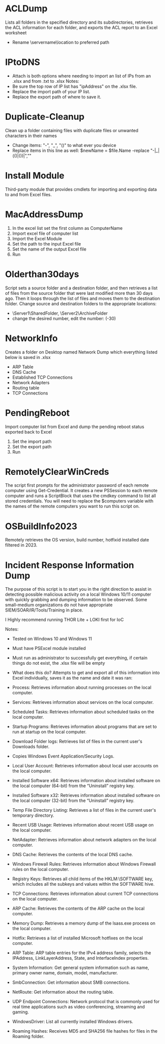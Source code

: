 # ACLDump
Lists all folders in the specified directory and its subdirectories, retrieves the ACL information for each folder, and exports the ACL report to an Excel worksheet 
- Rename \\servername\location to preferred path

# IPtoDNS
- Attach is both options where needing to import an list of IPs from an .xlsx and from .txt to .xlsx
 Notes:
- Be sure the top row of IP list has "ipAddress" on the .xlsx file.
- Replace the import path of your IP list.
- Replace the export path of where to save it.

# Duplicate-Cleanup
Clean up a folder containing files with duplicate files or unwanted characters in their names
- Change items: "-", "_", "()" to what ever you device
- Replace items in this line as well: $newName = $file.Name -replace "-|_|(\()|(\))|",""

# Install Module
Third-party module that provides cmdlets for importing and exporting data to and from Excel files.

# MacAddressDump
1) In the excel list set the first column as ComputerName
2) Import excel file of computer list
3) Import the Excel Module
4) Set the path to the input Excel file
5) Set the name of the output Excel file
6) Run

# Olderthan30days
Script sets a source folder and a destination folder, and then retrieves a list of files from the source folder that were last modified more than 30 days ago. Then it loops through the list of files and moves them to the destination folder.
Change source and destination folders to the appropriate locations:
- \\Server1\SharedFolder,   \\Server2\ArchiveFolder
-  change the desired number, edit the number: (-30)

# NetworkInfo
Creates a folder on Desktop named Network Dump which everything listed below is saved in .xlsx
* ARP Table
* DNS Cache
* Established TCP Connections
* Network Adapters
* Routing table
* TCP Connections

# PendingReboot
Import computer list from Excel and dump the pending reboot status exported back to Excel
1) Set the import path
2) Set the export path
3) Run

# RemotelyClearWinCreds
The script first prompts for the administrator password of each remote computer using Get-Credential. It creates a new PSSession to each remote computer and runs a ScriptBlock that uses the cmdkey command to list all stored credentials.
You will need to replace the $computers variable with the names of the remote computers you want to run this script on. 

# OSBuildInfo2023 
Remotely retrieves the OS version, build number, hotfixid installed date filtered in 2023.

# Incident Response Information Dump
The purpose of this script is to start you in the right direction to assist in detecting possible malicious activity on a local Windows 10/11 computer with quickly grabbing and dumping information to be observed. Some small-medium organizations do not have appropriate SIEM/SOAR/IR/Tools/Training in place.

I Highly recommend running THOR Lite + LOKI first for IoC

Notes:
- Tested on Windows 10 and Windows 11
- Must have PSExcel module installed
- Must run as administrator to successfully get everything, if certain things do not exist, the .xlsx file will be empty
- What does this do? Attempts to get and export all of this information into Excel individually, saves it as the name and date it was ran: 

-	Process: Retrieves information about running processes on the local computer.
-	Services: Retrieves information about services on the local computer.
-	Scheduled Tasks: Retrieves information about scheduled tasks on the local computer.
-	Startup Programs: Retrieves information about programs that are set to run at startup on the local computer.
-	Download Folder logs: Retrieves list of files in the current user's Downloads folder.
- Copies Windows Event Application/Security Logs.
-	Local User Account: Retrieves information about local user accounts on the local computer.
-	Installed Software x64: Retrieves information about installed software on the local computer (64-bit) from the “Uninstall” registry key. 
- Installed Software x32: Retrieves information about installed software on the local computer (32-bit) from the “Uninstall” registry key.
-	Temp File Directory Listing: Retrieves a list of files in the current user's temporary directory.
-	Recent USB Usage: Retrieves information about recent USB usage on the local computer.
-	NetAdapter: Retrieves information about network adapters on the local computer. 
-	DNS Cache: Retrieves the contents of the local DNS cache.
-	Windows Firewall Rules: Retrieves information about Windows Firewall rules on the local computer.
- Registry Keys: Retrieves all child items of the HKLM:\SOFTWARE key, which includes all the subkeys and values within the SOFTWARE hive.
-	TCP Connections: Retrieves information about current TCP connections on the local computer.
-	ARP Cache: Retrieves the contents of the ARP cache on the local computer.
-	Memory Dump: Retrieves a memory dump of the lsass.exe process on the local computer.
-	Hotfix: Retrieves a list of installed Microsoft hotfixes on the local computer.
-	ARP Table: ARP table entries for the IPv4 address family, selects the IPAddress, LinkLayerAddress, State, and InterfaceIndex properties. 
-	System Information: Get general system information such as name, primary owner name, domain, model, manufacturer.
-	SmbConnection: Get information about SMB connections.
-	NetRoute: Get information about the routing table.
- UDP Endpoint Connections: Network protocol that is commonly used for real time applications such as video conferencing, streaming and gaming.
- WindowsDriver: List all currently installed Windows drivers.
- Roaming Hashes: Receives MD5 and SHA256 file hashes for files in the Roaming folder.




